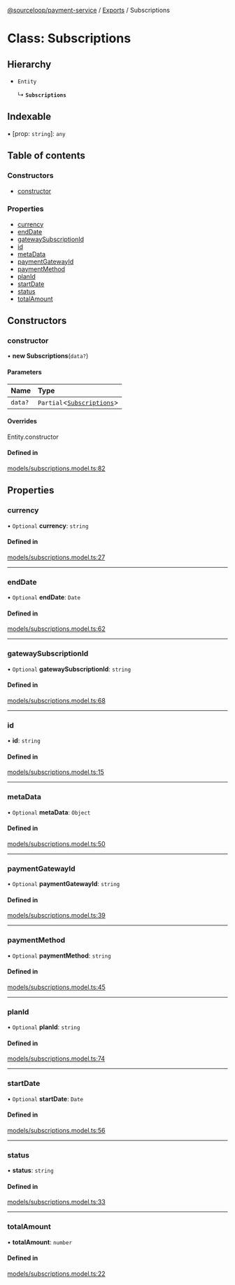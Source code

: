 [@sourceloop/payment-service](../README.md) / [Exports](../modules.md) / Subscriptions

# Class: Subscriptions

## Hierarchy

- `Entity`

  ↳ **`Subscriptions`**

## Indexable

▪ [prop: `string`]: `any`

## Table of contents

### Constructors

- [constructor](Subscriptions.md#constructor)

### Properties

- [currency](Subscriptions.md#currency)
- [endDate](Subscriptions.md#enddate)
- [gatewaySubscriptionId](Subscriptions.md#gatewaysubscriptionid)
- [id](Subscriptions.md#id)
- [metaData](Subscriptions.md#metadata)
- [paymentGatewayId](Subscriptions.md#paymentgatewayid)
- [paymentMethod](Subscriptions.md#paymentmethod)
- [planId](Subscriptions.md#planid)
- [startDate](Subscriptions.md#startdate)
- [status](Subscriptions.md#status)
- [totalAmount](Subscriptions.md#totalamount)

## Constructors

### constructor

• **new Subscriptions**(`data?`)

#### Parameters

| Name | Type |
| :------ | :------ |
| `data?` | `Partial`<[`Subscriptions`](Subscriptions.md)\> |

#### Overrides

Entity.constructor

#### Defined in

[models/subscriptions.model.ts:82](https://github.com/sourcefuse/loopback4-microservice-catalog/blob/53060ad88/services/payment-service/src/models/subscriptions.model.ts#L82)

## Properties

### currency

• `Optional` **currency**: `string`

#### Defined in

[models/subscriptions.model.ts:27](https://github.com/sourcefuse/loopback4-microservice-catalog/blob/53060ad88/services/payment-service/src/models/subscriptions.model.ts#L27)

___

### endDate

• `Optional` **endDate**: `Date`

#### Defined in

[models/subscriptions.model.ts:62](https://github.com/sourcefuse/loopback4-microservice-catalog/blob/53060ad88/services/payment-service/src/models/subscriptions.model.ts#L62)

___

### gatewaySubscriptionId

• `Optional` **gatewaySubscriptionId**: `string`

#### Defined in

[models/subscriptions.model.ts:68](https://github.com/sourcefuse/loopback4-microservice-catalog/blob/53060ad88/services/payment-service/src/models/subscriptions.model.ts#L68)

___

### id

• **id**: `string`

#### Defined in

[models/subscriptions.model.ts:15](https://github.com/sourcefuse/loopback4-microservice-catalog/blob/53060ad88/services/payment-service/src/models/subscriptions.model.ts#L15)

___

### metaData

• `Optional` **metaData**: `Object`

#### Defined in

[models/subscriptions.model.ts:50](https://github.com/sourcefuse/loopback4-microservice-catalog/blob/53060ad88/services/payment-service/src/models/subscriptions.model.ts#L50)

___

### paymentGatewayId

• `Optional` **paymentGatewayId**: `string`

#### Defined in

[models/subscriptions.model.ts:39](https://github.com/sourcefuse/loopback4-microservice-catalog/blob/53060ad88/services/payment-service/src/models/subscriptions.model.ts#L39)

___

### paymentMethod

• `Optional` **paymentMethod**: `string`

#### Defined in

[models/subscriptions.model.ts:45](https://github.com/sourcefuse/loopback4-microservice-catalog/blob/53060ad88/services/payment-service/src/models/subscriptions.model.ts#L45)

___

### planId

• `Optional` **planId**: `string`

#### Defined in

[models/subscriptions.model.ts:74](https://github.com/sourcefuse/loopback4-microservice-catalog/blob/53060ad88/services/payment-service/src/models/subscriptions.model.ts#L74)

___

### startDate

• `Optional` **startDate**: `Date`

#### Defined in

[models/subscriptions.model.ts:56](https://github.com/sourcefuse/loopback4-microservice-catalog/blob/53060ad88/services/payment-service/src/models/subscriptions.model.ts#L56)

___

### status

• **status**: `string`

#### Defined in

[models/subscriptions.model.ts:33](https://github.com/sourcefuse/loopback4-microservice-catalog/blob/53060ad88/services/payment-service/src/models/subscriptions.model.ts#L33)

___

### totalAmount

• **totalAmount**: `number`

#### Defined in

[models/subscriptions.model.ts:22](https://github.com/sourcefuse/loopback4-microservice-catalog/blob/53060ad88/services/payment-service/src/models/subscriptions.model.ts#L22)
